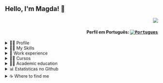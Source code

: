 ## Hello, I'm Magda! 👋

<div align="right">
  
![](https://komarev.com/ghpvc/?username=MagdaCostta&color=006bed)
  
#### Perfil em Português: <kbd>[<img title="Portugues" alt="Portugues" src="https://img.icons8.com/color/48/000000/brazil.png" width="22">](https://github.com/MagdaCosta/MagdaCosta/blob/main/README.md)</kbd>
</div>


<!--- PERFIL --->
<details>
  <summary>👩‍💼 Profile</summary>
<br>
<div>
  <img align="right" alt="Git-Computador" width="200px" height="200px" src="https://media.tenor.com/jNgKSlUpmkEAAAAC/typing-laptop.gif"/>
</div>

```js
import Developer from 'MagdaCosta';
class AboutMe extends Developer {
  name = 'Magda Costa';
  job = 'PL/SQL and Java Analyst and Developer';
  company = 'Unimed Fortaleza';
  address = 'Fortaleza, CE, Brazil';
  pronouns = 'she / her';
}
```

<br>

- 🤔 I'm a systems analyst and developer.
- 👩‍💼 Working as a **Senior Systems Analyst** at <a href="https://www.poncetech.com.br">Ponce Tech</a> outsourcing <a href="https://www.unimedfortaleza.com.br">Unimed Fortaleza</a> .
- 👩‍🎓 Graduated in **Systems Analysis and Development** at <a href="https://estacio.br">Estácio College</a>.
- 🤝 Available to collaborate on innovative and disruptive projects and ideas.
- 👩‍🏫 Learning more about 
  ![SpringBoot]()
  ![Angular](https://img.shields.io/badge/Angular-DD0031?style=flat&logo=angular&logoColor=white)
  ![TypeScript](https://img.shields.io/badge/Typescript-%23007ACC.svg?style=flat&logo=typescript&logoColor=white)
  ![Nginx](https://img.shields.io/badge/nginx-%23009639.svg?style=flat&logo=nginx&logoColor=white)
- ❤️ When I'm not programming, you can find me studying, watching series and spending time with family/friends.

<br>
</details>


<!--- SKILLS --->
<details>
  <summary> 👩‍💻 My Skills</summary>
<br>
  

**Database**
  ![Oracle](https://img.shields.io/badge/Oracle-F80000?style=flat&logo=oracle&logoColor=white)
  ![MicrosoftSQLServer](https://img.shields.io/badge/Microsoft%20SQL%20Sever-CC2927?style=flat&logo=microsoft%20sql%20server&logoColor=white)
  ![Postgres](https://img.shields.io/badge/Postgres-%23316192.svg?style=flat&logo=postgresql&logoColor=white)
  ![MySQL](https://img.shields.io/badge/mySQL-%2300f.svg?style=flat&logo=mysql&logoColor=white)

**Frameworks, Platforms and Libraries**
  ![Angular](https://img.shields.io/badge/Angular-%23DD0031.svg?style=flat&logo=angular&logoColor=white)
  ![Bootstrap](https://img.shields.io/badge/Bootstrap-%23563D7C.svg?style=flat&logo=bootstrap&logoColor=white)
  ![Spring](https://img.shields.io/badge/Spring-%236DB33F.svg?style=flat&logo=spring&logoColor=white)
  ![Insomnia](https://img.shields.io/badge/Insomnia-black?style=flat&logo=insomnia&logoColor=5849BE)
  ![Postman](https://img.shields.io/badge/Postman-FF6C37?style=flat&logo=postman&logoColor=white)

**Version Control**
  ![Apache Subversion](https://img.shields.io/badge/SubVersion-%23809CC9.svg?style=flat&logo=subversion&logoColor=white) 
  ![Bitbucket](https://img.shields.io/badge/Bitbucket-0747a6?style=flat&logo=bitbucket&logoColor=white)
  ![Git](https://img.shields.io/badge/Git-%23F05033.svg?style=flat&logo=git&logoColor=white)
  ![GitHub](https://img.shields.io/badge/GitHub-%23121011.svg?style=flat&logo=github&logoColor=white)
  ![GitLab](https://img.shields.io/badge/GitLab-330F63?style=flat&logo=gitlab&logoColor=white)

**DevOps**
  ![Docker](https://img.shields.io/badge/-Docker-333333?style=flat&logo=docker)
  ![Travis](https://img.shields.io/badge/-Travis-333333?style=flat&logo=travis)
  
**Design**
  ![Figma](https://img.shields.io/badge/Figma-%23F24E1E.svg?style=flat&logo=figma&logoColor=white)
  ![Adobe XD](https://img.shields.io/badge/Adobe%20XD-470137?style=flat&logo=Adobe%20XD&logoColor=#FF61F6)

**IDEs/Editors**
  ![Visual Studio Code](https://img.shields.io/badge/Visual%20Studio%20Code-0078d7.svg?style=flat&logo=visual-studio-code&logoColor=white)
  ![Eclipse](https://img.shields.io/badge/Eclipse-FE7A16.svg?style=flat&logo=Eclipse&logoColor=white)
  ![IntelliJ IDEA](https://img.shields.io/badge/IntelliJ_IDEA-000000.svg?style=flat&logo=intellij-idea&logoColor=white)
 
**Languages**
 ![CSS3](https://img.shields.io/badge/CSS3-%231572B6.svg?style=flat&logo=css3&logoColor=white) 
 ![HTML5](https://img.shields.io/badge/HTML5-%23E34F26.svg?style=flat&logo=html5&logoColor=white) 
 ![Java](https://img.shields.io/badge/Java-ED8B00?style=flat&logo=java&logoColor=white)
 ![JavaScript](https://img.shields.io/badge/JavaScript-%23323330.svg?style=flat&logo=javascript&logoColor=%23F7DF1E)
 ![Markdown](https://img.shields.io/badge/Markdown-%23000000.svg?style=flat&logo=markdown&logoColor=white) 
 ![PL/SQL](https://img.shields.io/badge/-PL/SQL-F80000?style=flat&logo=oracle)
 ![TypeScript](https://img.shields.io/badge/TypeScript-%23007ACC.svg?style=flat&logo=typescript&logoColor=white)
  
**Servers**
  ![Apache Tomcat](https://img.shields.io/badge/Apache%20Tomcat-%23F8DC75.svg?style=flat&logo=apache-tomcat&logoColor=black)
  ![Apache Maven](https://img.shields.io/badge/Apache%20Maven-C71A36?style=flat&logo=Apache%20Maven&logoColor=white)
  ![Jenkins](https://img.shields.io/badge/Jenkins-%232C5263.svg?style=flat&logo=jenkins&logoColor=white)

**Others**
  ![Confluence](https://img.shields.io/badge/Confluence-%23172BF4.svg?style=flat&logo=confluence&logoColor=white)
  ![Jira](https://img.shields.io/badge/Jira-%230A0FFF.svg?style=flat&logo=jira&logoColor=white)
  ![Kubernetes](https://img.shields.io/badge/Kubernetes-%23326ce5.svg?style=flat&logo=kubernetes&logoColor=white)
  ![Power Bi](https://img.shields.io/badge/Power_BI-F2C811?style=flat&logo=powerbi&logoColor=black)
  ![Swagger](https://img.shields.io/badge/-Swagger-%23Clojure?style=flat&logo=swagger&logoColor=white)
  ![Trello](https://img.shields.io/badge/-Trello-333333?style=flat&logo=trello&logoColor=007ACC)

<br/>
</details>


<!--- EXPERIENCIA DE TRABALHO --->
<details>
  <summary> 💼 Work experience</summary>
<br>
In the overview below you will find my most recent work experience:

[<img align="left" height="94px" width="94px" alt="Ponce Tech" src="https://static.wixstatic.com/media/b740eb_5167c1d4426f47b38d23db2cfc193b2b~mv2.png"/>](https://www.poncetech.com.br/)

**Senior Systems Analyst** \
[**Ponce Tech**](https://www.poncetech.com.br/) • Contract \
Languages and Technologies: `Jira`, `Git`, `Java`, `JSP`, `Oracle`, `PL/SQL`, `Reports Builder`, `iReport` \
Featured projects: 
<br/>


[<img align="left" height="94px" width="94px" alt="Unimed Fortaleza" src="https://www.unimedfortaleza.com.br/portaluploads/uploads/2022/12/logo_unimed-fortaleza-01.png"/>](https://www.unimedfortaleza.com.br/)

**Senior Systems Analyst** \
[**Unimed Fortaleza**](https://www.unimedfortaleza.com.br/) • Full-time \
Languages and Technologies: `Jira`, `Git`, `Java`, `JSP`, `Oracle`, `PL/SQL`, `Reports Builder`, `iReport` \
Featured projects: [Pré-Cadastro](), [Sales Slip]()
<br/>

  
[<img align="left" height="94px" width="94px" alt="BRQ" src="https://www.abcdacomunicacao.com.br/wp-content/uploads/BRQ.jpg"/>](https://brq.com/)

**Developer and Systems Analyst** \
[**BRQ**](https://brq.com/) • Full-time \
Languages and Technologies: `SQL-Windows`, `Java`, `JSP`, `Oracle`, `PL/SQL`, `Reports Builder`, `iReport` \
Featured projects: [commissioning]()
<br/>

  
[<img align="left" height="94px" width="94px" alt="Stefanini It" src="https://d2q79iu7y748jz.cloudfront.net/s/_squarelogo/64x64/435e28c83305318ba35696f84424a179"/>](https://stefanini.com/pt-br)

**Test Analyst** \
[**Stefanini**](https://stefanini.com/pt-br/) • Full-time \
Languages and Technologies: `Pacote Office`, `SSH`, `Shell Script`, `Oracle`, `SQL`, `TestLink`, `Mantis` \
Featured projects: [commercional module](), [financial module]()
  
<br/>
<br/>
</details>




<!--- CURSOS --->
<details>
  <summary> 👩‍🏫 Cursos </summary>
<br>
  
  
<!---- Oracle SQL Tuning - Turma ORTUN27 ---->
<img align="left" style="width: 50px; height: 50px; object-fit: cover; object-position: 20% 10%;" 
     alt="Oramaster" src="https://github.com/magdacosta/magdacosta/blob/main/img/oramaster_logo.jpg"
/>
[**Oracle SQL Tuning - Class ORTUN27**](https://github.com/magdacosta/magdacosta/blob/main/pdf/cert_ortun27_ana_magda.pdf)\
Oramaster\
Conclusion: May 2022 · 24h

  
<!---- Testes Automáticos + Curso COMPLETO de Teste de Software ---->
<img align="left" style="width: 50px; height: 50px; object-fit: cover; object-position: 20% 10%;" 
     alt="Udemy" src="https://github.com/magdacosta/magdacosta/blob/main/img/udemy_logo.jpg"
/>
[**Automated Testing + COMPLETE Software Testing Course**](https://www.udemy.com/certificate/UC-d3a9d668-c814-46dd-9d94-519340d39587)\
Udemy\
Conclusion: Nov 2021 · 5h
  
 
<!---- CRM Analyst ---->
<img align="left" style="width: 50px; height: 50px; object-fit: cover; object-position: 20% 10%;" 
     alt="Flides Education" src="https://github.com/magdacosta/magdacosta/blob/main/img/flides_education_logo.png"
/>
**Salesforce - CRM Analyst**\
Flides Education\
Conclusion: May 2021 · 20h
  
  
<!---- UX Design - UX: o que é experiência de usuário ---->
<img align="left" style="width: 50px; height: 50px; object-fit: cover; object-position: -20% 0%;" 
     alt="Alura"  src="https://github.com/magdacosta/magdacosta/blob/main/img/alura.jpg"
/>
[**UX: What is user experience**](https://cursos.alura.com.br/certificate/6c2909f6-934e-420e-8287-91a609e94eac)\
Alura\
Conclusion: Nov 2019 · 5h
  
  
<!---- UX Design - Adobe XD: design visual de um site mobile ---->
<img align="left" style="width: 50px; height: 50px; object-fit: cover; object-position: -20% 0%;" 
     alt="Alura"  src="https://github.com/magdacosta/magdacosta/blob/main/img/alura.jpg" 
/>
[**Adobe XD: Visual design of a mobile website**](https://cursos.alura.com.br/certificate/3e19261f-dded-478d-8a93-6ec5dd3b4d82)\
Alura\
Conclusion: Jul 2019 · 10h
  

<!---- DevOps - Git e Github: controle e compartilhe seu código ---->
<img align="left" style="width: 50px; height: 50px; object-fit: cover; object-position: -20% 0%;" 
     alt="Alura"  src="https://github.com/magdacosta/magdacosta/blob/main/img/alura.jpg" 
/>
[**Git e Github: Control and share your code**](https://cursos.alura.com.br/certificate/c1e57161-71f8-4faf-a929-ce82e5a6e974)\
Alura\
Conclusion: Jul 2019 · 6h

  
<!---- English as a Second Language ---->
<img align="left" style="width: 50px; height: 50px; object-fit: cover; object-position: -20% 0%;" 
     alt="International House"  src="https://github.com/magdacosta/magdacosta/blob/main/img/ihv_logo.jpg"
/>
**English as a Second Language**\
International House Vancouver\
Conclusion: Oct 2014 · 100h
  
<br>
</details>

<!--- FORMAÇÃO ACADÊMICA --->
<details>
  <summary> 👩‍🎓 Academic education </summary>
<br>

<img align="left" height="50px" width="50px" alt="" src="https://www.uni7.edu.br/wp-content/uploads/2017/01/uni7-logo-rodape-ver.svg"/>

**Agile Software Development**\
College 7 de Setembro\
Jan 2013 - Dec 2014

<img align="left" height="50px" width="50px" alt="Estacio" src="https://logodownload.org/wp-content/uploads/2014/12/estacio-logo-1.png"/>

**Análise e Desenvolvimento de Sistemas**\
Higher Education Society Estacio de Sá\
Jan 2006 - Dec 2010
  
<br>
</details>


<!--- ESTATÍSTICAS NO GITHUB --->
<details>
  <summary> 📊 Estatísticas no Github </summary>
<br>
  
<a href="https://github.com/Gurupreet">
  <img align="center" src="https://github-readme-stats.vercel.app/api/top-langs/?username=MagdaCosta&theme=light&hide_langs_below=1" />
</a>
<a href="https://github.com/Gurupreet">
 <img align="center" src="https://github-readme-stats.vercel.app/api?username=MagdaCosta&show_icons=true&theme=light&line_height=27" alt="Magda's github stats"/>
</a>

<br>
</details>


<!--- MEUS CONTATOS --->
<details>
  <summary> ☕ Where to find me </summary>
<br>
  
<p align="left">
  <a href="https://wa.me/5585997112232" alt="WhatsApp">
  <img src="https://img.shields.io/badge/-WhatsApp-25d366?style=flat&labelColor=25d366&logo=whatsapp&logoColor=white"/></a>
  
  <a href="mailto:magda.costta@gmail.com" alt="Gmail">
  <img src="https://img.shields.io/badge/-Gmail-FF0000?style=flat&labelColor=FF0000&logo=gmail&logoColor=white" /></a>

  <a href="https://www.linkedin.com/in/MagdaCostta/" alt="Linkedin">
  <img src="https://img.shields.io/badge/-Linkedin-0e76a8?style=flat&logo=Linkedin&logoColor=white" /></a>

  <a href="https://www.twitter.com/MagdaCostta/" alt="Twitter">
  <img src="https://img.shields.io/badge/Twitter-1DA1F2?style=flat&logo=twitter&logoColor=white"/></a>

  <a href="https://www.facebook.com/MagdaCostta/" alt="Facebook">
  <img src="https://img.shields.io/badge/-Facebook-3b5998?style=flat&labelColor=3b5998&logo=facebook&logoColor=white"/></a>

  <a href="https://www.instagram.com/MagdaCostta/" alt="Instagram">
  <img src="https://img.shields.io/badge/-Instagram-DF0174?style=flat&labelColor=DF0174&logo=instagram&logoColor=white"/></a>
</p>  
</details>


<!---
magdacosta/magdacosta is a ✨ special ✨ repository because its `README.md` (this file) appears on your GitHub profile.
You can click the Preview link to take a look at your changes.
--->
